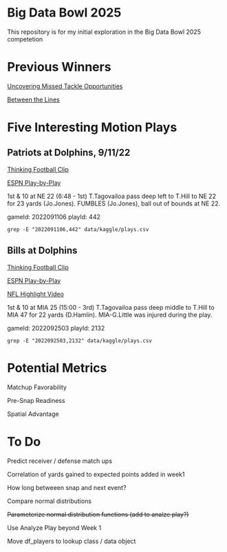 # Big Data Bowl 2025

This repository is for my initial exploration in the Big Data Bowl 2025 competetion

# Previous Winners

[Uncovering Missed Tackle Opportunities](https://www.kaggle.com/code/matthewpchang/uncovering-missed-tackle-opportunities/)

[Between the Lines](https://www.kaggle.com/code/hassaaninayatali/between-the-lines-how-do-we-measure-pressure)

# Five Interesting Motion Plays

## Patriots at Dolphins, 9/11/22

[Thinking Football Clip](https://youtu.be/aE9i1lq7cZg?t=55)

[ESPN Play-by-Play](https://www.espn.com/nfl/playbyplay/_/gameId/401437630)

1st & 10 at NE 22
(6:48 - 1st) T.Tagovailoa pass deep left to T.Hill to NE 22 for 23 yards (Jo.Jones). FUMBLES (Jo.Jones), ball out of bounds at NE 22.

gameId: 2022091106
playId: 442

`grep -E "2022091106,442" data/kaggle/plays.csv`

## Bills at Dolphins

[Thinking Football Clip](https://youtu.be/aE9i1lq7cZg?t=136)

[ESPN Play-by-Play](https://www.espn.com/nfl/playbyplay/_/gameId/401437738)

[NFL Highlight Video](https://youtu.be/gUvHlA1-JWQ?t=389)

1st & 10 at MIA 25
(15:00 - 3rd) T.Tagovailoa pass deep middle to T.Hill to MIA 47 for 22 yards (D.Hamlin). MIA-G.Little was injured during the play.

gameId: 2022092503
playId: 2132

`grep -E "2022092503,2132" data/kaggle/plays.csv`

# Potential Metrics

Matchup Favorability

Pre-Snap Readiness

Spatial Advantage

# To Do

Predict receiver / defense match ups

Correlation of yards gained to expected points added in week1

How long betweeen snap and next event?

Compare normal distributions

~~Parameterize normal distribution functions (add to analze play?)~~

Use Analyze Play beyond Week 1

Move df_players to lookup class / data object
